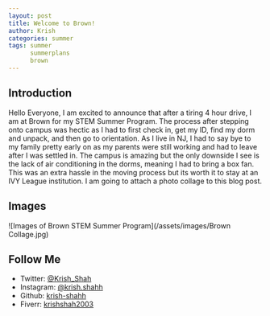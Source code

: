 ```yaml
---
layout: post
title: Welcome to Brown!
author: Krish
categories: summer
tags: summer
      summerplans
      brown
---
```

## Introduction
Hello Everyone, I am excited to announce that after a tiring 4 hour drive, I am at Brown for my STEM Summer Program. The process after stepping onto campus was hectic as I had to first check in, get my ID, find my dorm and unpack, and then go to orientation. As I live in NJ, I had to say bye to my family pretty early on as my parents were still working and had to leave after I was settled in. The campus is amazing but the only downside I see is the lack of air conditioning in the dorms, meaning I had to bring a box fan. This was an extra hassle in the moving process but its worth it to stay at an IVY League institution. I am going to attach a photo collage to this blog post. 

## Images
![Images of Brown STEM Summer Program](/assets/images/Brown Collage.jpg)

## Follow Me
* Twitter: [@Krish_Shah](https://twitter.com/Krish_Shahh)
* Instagram: [@krish.shahh](https://www.instagram.com/krish.shahh/)
* Github: [krish-shahh](https://github.com/krish-shahh)
* Fiverr: [krishshah2003](https://www.fiverr.com/krishshah2003)
